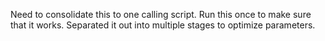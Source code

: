 Need to consolidate this to one calling script. Run this once to make sure that it works. Separated it out into multiple stages to optimize parameters.
